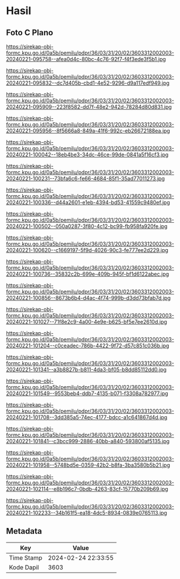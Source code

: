 # Hasil

## Foto C Plano

https://sirekap-obj-formc.kpu.go.id/0a5b/pemilu/pdpr/36/03/31/20/02/3603312002003-20240221-095758--afea0d4c-80bc-4c76-92f7-f4f3ede3f5b1.jpg

https://sirekap-obj-formc.kpu.go.id/0a5b/pemilu/pdpr/36/03/31/20/02/3603312002003-20240221-095832--dc7d405b-cbd1-4e52-9296-d9a117edf949.jpg

https://sirekap-obj-formc.kpu.go.id/0a5b/pemilu/pdpr/36/03/31/20/02/3603312002003-20240221-095909--223f8582-dd7f-48e2-942d-78284d80d831.jpg

https://sirekap-obj-formc.kpu.go.id/0a5b/pemilu/pdpr/36/03/31/20/02/3603312002003-20240221-095956--8f5666a8-849a-41f6-992c-eb26672188ea.jpg

https://sirekap-obj-formc.kpu.go.id/0a5b/pemilu/pdpr/36/03/31/20/02/3603312002003-20240221-100042--18eb4be3-34dc-46ce-99de-0841a5f16cf3.jpg

https://sirekap-obj-formc.kpu.go.id/0a5b/pemilu/pdpr/36/03/31/20/02/3603312002003-20240221-100231--73bfa6c6-fe66-4684-85f1-35ad77011273.jpg

https://sirekap-obj-formc.kpu.go.id/0a5b/pemilu/pdpr/36/03/31/20/02/3603312002003-20240221-100336--d44a2601-e1eb-4394-bd53-41559c9480ef.jpg

https://sirekap-obj-formc.kpu.go.id/0a5b/pemilu/pdpr/36/03/31/20/02/3603312002003-20240221-100502--050a0287-3f80-4c12-bc99-fb958fa920fe.jpg

https://sirekap-obj-formc.kpu.go.id/0a5b/pemilu/pdpr/36/03/31/20/02/3603312002003-20240221-100620--c1669197-5f9d-4026-90c3-fe777ee2d229.jpg

https://sirekap-obj-formc.kpu.go.id/0a5b/pemilu/pdpr/36/03/31/20/02/3603312002003-20240221-100736--35832c2b-699e-409b-945f-bf1d6122abec.jpg

https://sirekap-obj-formc.kpu.go.id/0a5b/pemilu/pdpr/36/03/31/20/02/3603312002003-20240221-100856--8673b6b4-d4ac-4f74-999b-d3dd73bfab7d.jpg

https://sirekap-obj-formc.kpu.go.id/0a5b/pemilu/pdpr/36/03/31/20/02/3603312002003-20240221-101027--71f8e2c9-4a00-4e9e-b625-bf5e7ee2610d.jpg

https://sirekap-obj-formc.kpu.go.id/0a5b/pemilu/pdpr/36/03/31/20/02/3603312002003-20240221-101204--c0ceadec-786b-4422-9f72-d57c851c036b.jpg

https://sirekap-obj-formc.kpu.go.id/0a5b/pemilu/pdpr/36/03/31/20/02/3603312002003-20240221-101341--a3b8827b-b811-4da3-bf05-b8dd85112dd0.jpg

https://sirekap-obj-formc.kpu.go.id/0a5b/pemilu/pdpr/36/03/31/20/02/3603312002003-20240221-101549--9553beb4-ddb7-4135-b071-f3308a782977.jpg

https://sirekap-obj-formc.kpu.go.id/0a5b/pemilu/pdpr/36/03/31/20/02/3603312002003-20240221-101708--3dd385a5-74ec-4177-bdcc-a1c641867d4d.jpg

https://sirekap-obj-formc.kpu.go.id/0a5b/pemilu/pdpr/36/03/31/20/02/3603312002003-20240221-101841--c3bcc999-2886-40bb-a840-593800af5135.jpg

https://sirekap-obj-formc.kpu.go.id/0a5b/pemilu/pdpr/36/03/31/20/02/3603312002003-20240221-101958--5748bd5e-0359-42b2-b8fa-3ba3580b5b21.jpg

https://sirekap-obj-formc.kpu.go.id/0a5b/pemilu/pdpr/36/03/31/20/02/3603312002003-20240221-102114--e8b196c7-0bdb-4263-83cf-15770b209b69.jpg

https://sirekap-obj-formc.kpu.go.id/0a5b/pemilu/pdpr/36/03/31/20/02/3603312002003-20240221-102233--34b161f5-ea18-4dc5-8934-0839e0765113.jpg


## Metadata

| Key        | Value               |
| ---------- | ------------------- |
| Time Stamp | 2024-02-24 22:33:55 |
| Kode Dapil | 3603                |



